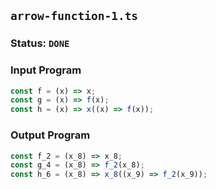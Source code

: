 ## `arrow-function-1.ts`

### Status: `DONE`

### Input Program

```typescript
const f = (x) => x;
const g = (x) => f(x);
const h = (x) => x((x) => f(x));
```

### Output Program

```typescript
const f_2 = (x_8) => x_8;
const g_4 = (x_8) => f_2(x_8);
const h_6 = (x_8) => x_8((x_9) => f_2(x_9));
```

